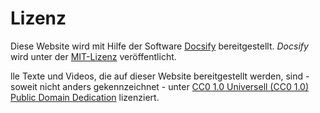 # Lizenz

Diese Website wird mit Hilfe der Software [Docsify](https://docsify.js.org/#/) bereitgestellt. *Docsify* wird unter der [MIT-Lizenz](https://github.com/docsifyjs/docsify/blob/develop/LICENSE) veröffentlicht.

lle Texte und Videos, die auf dieser Website bereitgestellt werden, sind - soweit nicht anders gekennzeichnet - unter <a rel="license" href="https://creativecommons.org/publicdomain/zero/1.0/deed.de">CC0 1.0 Universell (CC0 1.0) Public Domain Dedication</a> lizenziert.